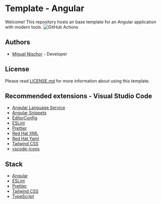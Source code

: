 # Template - Angular

Welcome! This repository hosts an base template for an Angular application with modern tools.
![GitHub Actions](https://github.com/mgnischor/template-angular/actions/workflows/node.js.yml/badge.svg)

## Authors

-   [Miguel Nischor](https://www.linkedin.com/in/mgnischor) - Developer

## License

Please read [LICENSE.md](LICENSE.md) for more information about using this template.

## Recommended extensions - Visual Studio Code

-   [Angular Language Service](https://marketplace.visualstudio.com/items?itemName=Angular.ng-template)
-   [Angular Snippets](https://marketplace.visualstudio.com/items?itemName=johnpapa.Angular2)
-   [EditorConfig](https://marketplace.visualstudio.com/items?itemName=EditorConfig.EditorConfig)
-   [ESLint](https://marketplace.visualstudio.com/items?itemName=dbaeumer.vscode-eslint)
-   [Prettier](https://marketplace.visualstudio.com/items?itemName=esbenp.prettier-vscode)
-   [Red Hat XML](https://marketplace.visualstudio.com/items?itemName=redhat.vscode-xml)
-   [Red Hat Yaml](https://marketplace.visualstudio.com/items?itemName=redhat.vscode-yaml)
-   [Tailwind CSS](https://marketplace.visualstudio.com/items?itemName=bradlc.vscode-tailwindcss)
-   [vscode-icons](https://marketplace.visualstudio.com/items?itemName=vscode-icons-team.vscode-icons)

## Stack

-   [Angular](https://angular.dev/)
-   [ESLint](https://eslint.org/)
-   [Prettier](https://prettier.io/)
-   [Tailwind CSS](https://tailwindcss.com/)
-   [TypeScript](https://www.typescriptlang.org/)
